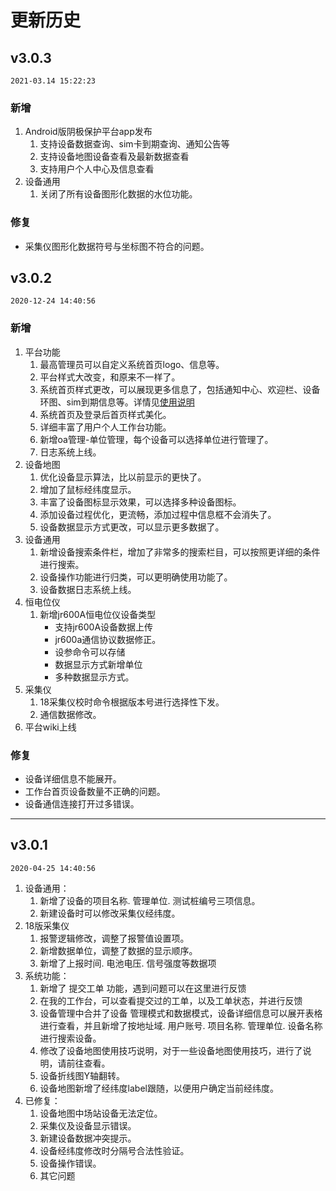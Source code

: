 # 更新历史
## v3.0.3
`2021-03.14 15:22:23`

### 新增
1. Android版阴极保护平台app发布
    1. 支持设备数据查询、sim卡到期查询、通知公告等
    2. 支持设备地图设备查看及最新数据查看
    3. 支持用户个人中心及信息查看
2. 设备通用
    1. 关闭了所有设备图形化数据的水位功能。
### 修复
+ 采集仪图形化数据符号与坐标图不符合的问题。

## v3.0.2
`2020-12-24 14:40:56`  

### 新增
1. 平台功能
    1. 最高管理员可以自定义系统首页logo、信息等。
    2. 平台样式大改变，和原来不一样了。
    3. 系统首页样式更改，可以展现更多信息了，包括通知中心、欢迎栏、设备环图、sim到期信息等。详情见<a href="/">使用说明</a>
    4. 系统首页及登录后首页样式美化。
    5. 详细丰富了用户个人工作台功能。
    6. 新增oa管理-单位管理，每个设备可以选择单位进行管理了。
    7. 日志系统上线。
2. 设备地图
    1. 优化设备显示算法，比以前显示的更快了。
    2. 增加了鼠标经纬度显示。
    3. 丰富了设备图标显示效果，可以选择多种设备图标。
    4. 添加设备过程优化，更流畅，添加过程中信息框不会消失了。
    5. 设备数据显示方式更改，可以显示更多数据了。
3. 设备通用
    1. 新增设备搜索条件栏，增加了非常多的搜索栏目，可以按照更详细的条件进行搜索。
    2. 设备操作功能进行归类，可以更明确使用功能了。
    3. 设备数据日志系统上线。
4. 恒电位仪
    1. 新增jr600A恒电位仪设备类型
        - 支持jr600A设备数据上传
        - jr600a通信协议数据修正。
        - 设参命令可以存储
        - 数据显示方式新增单位
        - 多种数据显示方式。
5. 采集仪
   1. 18采集仪校时命令根据版本号进行选择性下发。
   2. 通信数据修改。
6. 平台wiki上线
### 修复
+ 设备详细信息不能展开。
+ 工作台首页设备数量不正确的问题。
+ 设备通信连接打开过多错误。

***
## v3.0.1
`2020-04-25 14:40:56`  


1. 设备通用：
    1. 新增了设备的项目名称. 管理单位. 测试桩编号三项信息。
    2. 新建设备时可以修改采集仪经纬度。
2. 18版采集仪
    1. 报警逻辑修改，调整了报警值设置项。
    2. 新增数据单位，调整了数据的显示顺序。
    3. 新增了上报时间. 电池电压. 信号强度等数据项
3. 系统功能：
    1. 新增了 提交工单 功能，遇到问题可以在这里进行反馈
    2. 在我的工作台，可以查看提交过的工单，以及工单状态，并进行反馈
    3. 设备管理中合并了设备 管理模式和数据模式，设备详细信息可以展开表格进行查看，并且新增了按地址域. 用户账号. 项目名称. 管理单位. 设备名称进行搜索设备。
    4. 修改了设备地图使用技巧说明，对于一些设备地图使用技巧，进行了说明，请前往查看。
    5. 设备折线图Y轴翻转。
    6. 设备地图新增了经纬度label跟随，以便用户确定当前经纬度。
4. 已修复：
    1. 设备地图中场站设备无法定位。
    2. 采集仪及设备显示错误。
    3. 新建设备数据冲突提示。
    4. 设备经纬度修改时分隔号合法性验证。
    5. 设备操作错误。
    6. 其它问题